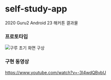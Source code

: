 # self-study-app
2020 Guru2 Android 23 해커톤 결과물

### 프로토타입
![구루 초기 화면 구상](https://user-images.githubusercontent.com/70564788/183088922-4e8a1f90-0a72-4199-a566-d1e4d11bf04c.PNG)

### 구현 동영상
https://www.youtube.com/watch?v=-3I4wdQBvbU
